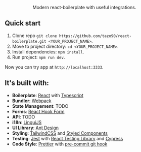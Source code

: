 <p align="center">Modern react-boilerplate with useful integrations.</p>


## Quick start

1. Clone repo `git clone https://github.com/tazo90/react-boilerplate.git <YOUR_PROJECT_NAME>`.
2. Move to project directory: `cd <YOUR_PROJECT_NAME>`.
3. Install dependencies: `npm install`.
4. Run project: `npm run dev`.

Now you can try app at `http://localhost:3333`.

## It's built with:

- **Boilerplate**: [React](https://github.com/facebook/react) with [Typescript](https://github.com/microsoft/TypeScript)
- **Bundler**: [Webpack](https://github.com/webpack/webpack)
- **State Management**: TODO
- **Forms**: [React Hook Form](https://github.com/react-hook-form/react-hook-form)
- **API**: TODO
- **i18n**: [LinguiJS](https://github.com/lingui/js-lingui)
- **UI Library**: [Ant Design](https://github.com/ant-design/ant-design)
- **Styling**: [TailwindCSS](https://github.com/tailwindlabs/tailwindcss) and [Styled Components](https://github.com/styled-components/styled-components)
- **Testing**: [Jest](https://github.com/facebook/jest) with [React Testing Library](https://github.com/testing-library/react-testing-library) and [Cypress](https://github.com/cypress-io/cypress)
- **Code Style**: [Prettier](https://github.com/prettier/prettier) with [pre-commit git hook](https://github.com/typicode/husky)
